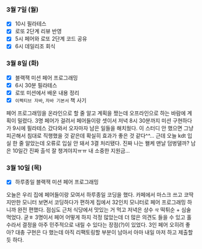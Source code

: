 ### 3월 7일 (월)
- [x] 10시 필라테스
- [x] 로또 2단계 리뷰 반영
- [x] 5시 페어와 로또 2단계 코드 공유
- [x] 6시 데일리조 회식

### 3월 8일 (화)
- [x] 블랙잭 미션 페어 프로그래밍
- [x] 6시 30분 필라테스
- [x] 로또 미션에서 배운 내용 정리
- [x] `이펙티브 자바`, `자바 기본서` 책 사기

페어 프로그래밍을 온라인으로 할 줄 알고 계획을 짰는데 오프라인으로 하는 바람에 계획이 밀렸다.
3명 페어가 걸려서 페어들이랑 셋이서 저녁 8시 30분까지 미션 구현하다가 9시에 필라테스 갔다와서 오자마자 남은 일들을 해치웠다.
이 스터디 안 했으면 그냥 피곤해서 침대로 직행했을 것 같은데 확실히 효과가 좋은 것 같다^^... 
근데 오늘 kdt 입실 한 줄 알았는데 오류로 입실 안 돼서 3결 처리됐다. 진짜 나는 왤케 맨날 덤벙댈까? 남은 10일간 진짜 출석 잘 챙겨야지ㅠㅠ 내 소중한 지원금... 

### 3월 10일 (목)
- [x] 하루종일 블랙잭 미션 페어 프로그래밍

오늘은 우리 집에 페어들이랑 모여서 하루종일 코딩을 했다.
카페에서 마스크 쓰고 코딱지만한 모니터 보면서 코딩하다가 편하게 집에서 32인치 모니터로 페어 프로그래밍 하니까 완전 편했다.
점심도 근처 식당에서 맛있는 거 먹고 저녁은 상수 `삭` 떡튀순 + 심술 먹었다. 굳ㅎ
3명이서 페어 어떻게 하지 걱정 많았는데 더 많은 의견도 들을 수 있고 홀수라서 결정을 아주 민주적으로 내릴 수 있다는 장점(?)이 있었다. 3인 페어 오히려 좋아?
대충 구현은 다 했는데 아직 리팩토링할 부분이 남아서 아마 내일 마저 하고 제출할 듯 하다.